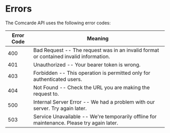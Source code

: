 # Errors

The Comcarde API uses the following error codes:


Error Code | Meaning
---------- | -------
400 | Bad Request -- The request was in an invalid format or contained invalid information.
401 | Unauthorized -- Your bearer token is wrong.
403 | Forbidden -- This operation is permitted only for authenticated users.
404 | Not Found -- Check the URL you are making the request to.
500 | Internal Server Error -- We had a problem with our server. Try again later.
503 | Service Unavailable -- We're temporarily offline for maintenance. Please try again later.
